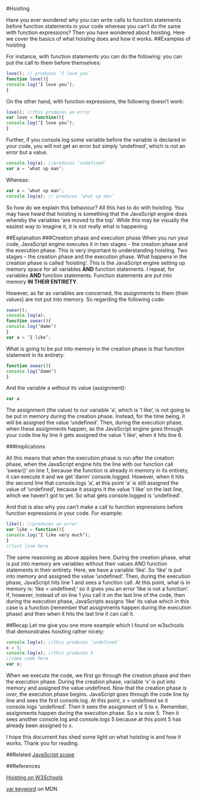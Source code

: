 #Hoisting

Have you ever wondered why you can write calls to function statements before function statements in your code whereas you can’t do
the same with function expressions? Then you have wondered about hoisting. Here we cover the basics of what hoisting does and how it works.
##Examples of hoisting

For instance, with function statements you can do the following: you can put the call to them before themselves:

```javascript
love(); // produces ‘I love you’
function love(){
console.log(‘I love you’);
}
```

On the other hand, with function expressions, the following doesn’t work:

```javascript
love(); //this produces an error
var love = function(){
console.log(‘I love you’);
}
```

Further, if you console.log some variable before the variable is declared in your code, you will not get an error but simply
‘undefined’, which is not an error but a value.

```javascript
console.log(a); //produces ‘undefined’
var a = ‘what up man’;
```

Whereas:

```javascript
var a = ‘what up man’;
console.log(a); // produces ‘what up man’
```

So how do we explain this behaviour? All this has to do with hoisting. You may have heard that hoisting is something that the
JavaScript engine does whereby the variables ‘are moved to the top’. While this may be visually the easiest way to imagine it,
it is not really what is happening. 

##Explanation
###Creation phase and execution phase
When you run your code, JavaScript engine executes it in two stages - the creation phase and the execution phase. This is very
important to understanding hoisting. Two stages – the creation phase and the execution phase.
What happens in the creation phase is called ‘hoisting’. This is the JavaScript engine setting up memory space for all variables **AND**
function statements. I repeat, for variables **AND** function statements. Function statements are put into memory **IN THEIR ENTIRETY**.

However, as far as variables are concerned, the assignments to them (their values) are not put into memory. So regarding the following
code:

```javascript
swear();
console.log(a);
function swear(){
console.log(‘damn’)
}
var a = ‘I like’;
```

What is going to be put into memory in the creation phase is that function statement in its entirety:

```javascript
function swear(){
console.log(‘damn’)
}
```

And the variable a without its value (assignment): 

```javascript
var a
```

The assignment (the value) to our variable ‘a’, which is ‘I like’, is not going to be put in memory during the creation phase. Instead, for the time being, it will be assigned the value ‘undefined’. Then, during the execution phase, when these assignments happen, as the JavaScript engine goes through your code line by line it gets assigned the value ‘I like’, when it hits line 6.

###Implications

All this means that when the execution phase is run after the creation phase, when the JavaScript engine hits the line with our
function call ‘swear()’ on line 1, because the function is already in memory in its entirety, it can execute it and we get ‘damn’
console.logged. However, when it hits the second line that console.logs ‘a’, at this point ‘a’ is still assigned the value of
‘undefined’, because it assigns it the value ‘I like’ on the last line, which we haven’t got to yet. So what gets console.logged is
‘undefined’.

And that is also why you can’t make a call to function expressions before function expressions in your code. For example:

```javascript
like(); //produces an error
var like = function(){
console.log(‘I like very much’);
}
//last line here
```

The same reasoning as above applies here. During the creation phase, what is put into memory are variables without their values
AND function statements in their entirety. Here, we have a variable ‘like’. So ‘like’ is put into memory and assigned the value
‘undefined’. Then, during the execution phase, JavaScript hits line 1 and sees a function call. At this point, what is in memory
is: ‘like = undefined;’ so it gives you an error ‘like is not a function’. If, however, instead of on line 1 you call it on the
last line of the code, then during the execution phase, JavaScripts assigns ‘like’ its value which in this case is a function 
(remember that assignments happen during the execution phase) and then when it hits the last line it can call it.

##Recap
Let me give you one more example which I found on w3schools that demonstrates hoisting rather nicely:

```javascript
console.log(x); //this produces ‘undefined’
x = 5;
console.log(x); //this produces 5
//some code here
var x;
```

When we execute the code, we first go through the creation phase and then the execution phase. During the creation phase, 
variable ‘x’ is put into memory and assigned the value undefined. Now that the creation phase is over, the execution phase begins.
JavaScript goes through the code line by line and sees the first console.log. At this point, x = undefined so it
console.logs ‘undefined’. Then it sees the assignment of 5 to x. Remember, assignments happen during the execution phase.
So x is now 5. Then it sees another console.log and console.logs 5 because at this point 5 has already been assigned to x.

I hope this document has shed some light on what hoisting is and how it works. Thank you for reading.

##Related
[JavaScript scope](http://codingforeveryone.foundersandcoders.org/JavaScript/JavaScript-Scope.html)

##References

[Hoisting on W3Schools](http://www.w3schools.com/js/js_hoisting.asp)

[var keyword](https://developer.mozilla.org/en/docs/Web/JavaScript/Reference/Statements/var) on MDN 
